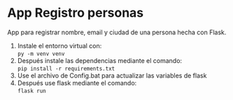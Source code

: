 # App Registro personas
App para registrar nombre, email y ciudad de una persona hecha con Flask.<br>
1. Instale el entorno virtual con: <br>
`py -m venv venv`<br>
2. Después instale las dependencias mediante el comando: <br>
`pip install -r requirements.txt`<br>
3. Use el archivo de Config.bat para actualizar las variables de flask
4. Después use flask mediante el comando:<br>
`flask run`
